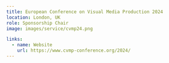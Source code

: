```yaml
---
title: European Conference on Visual Media Production 2024
location: London, UK
role: Sponsorship Chair
image: images/service/cvmp24.png

links:
  - name: Website
    url: https://www.cvmp-conference.org/2024/
---
```

